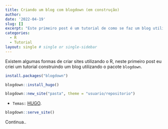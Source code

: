```yaml
---
title: Criando um blog com blogdown (em construção)
author: 
date: '2022-04-19'
slug: []
excerpt: "Este primeiro post é um tutorial de como se faz um blog utilizando o pacote blogdown."
categories:
  - R
  - Tutorial
layout: single # single or single-sidebar
---
```


Existem algumas formas de criar sites utilizando o R, neste primeiro post eu criei um tutorial construindo um blog utilizando o pacote `blogdown`. 



```r
install.packages("blogdown")
```


```r
blogdown::install_hugo()
```


```r
blogdown::new_site("pasta", theme = "usuario/repositorio")
```

* `Temas:` [HUGO](https://themes.gohugo.io/).


```r
blogdown::serve_site()
```

Continua..
